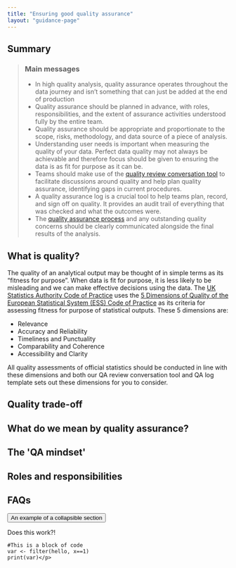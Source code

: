 ```yaml
---
title: "Ensuring good quality assurance"
layout: "guidance-page"
---
```


## Summary

> ### Main messages
> - In high quality analysis, quality assurance operates throughout the data journey and isn’t something that can just be added at the end of production
> - Quality assurance should be planned in advance, with roles, responsibilities, and the extent of assurance activities understood fully by the entire team.
> - Quality assurance should be appropriate and proportionate to the scope, risks, methodology, and data source of a piece of analysis.
> - Understanding user needs is important when measuring the quality of your data. Perfect data quality may not always be achievable and therefore focus should be given to ensuring the data is as fit for purpose as it can be.
> - Teams should make use of the [quality review conversation tool](https://confluence.collab.test-and-trace.nhs.uk/download/attachments/353007964/QA%20review%20conversation%20tool.xlsx?version=1&modificationDate=1716383304798&api=v2) to facilitate discussions around quality and help plan quality assurance, identifying gaps in current procedures.
> - A quality assurance log is a crucial tool to help teams plan, record, and sign off on quality. It provides an audit trail of everything that was checked and what the outcomes were.
> - The [quality assurance process](https://confluence.collab.test-and-trace.nhs.uk/download/attachments/353007964/QA%20log%20template%20v1.2.xlsx?version=1&modificationDate=1716383298406&api=v2) and any outstanding quality concerns should be clearly communicated alongside the final results of the analysis.


## What is quality?


The quality of an analytical output may be thought of in simple terms as its “fitness for purpose”. When data is fit for purpose, it is less likely to be misleading and we can make effective decisions using the data. The [UK Statistics Authority Code of Practice](https://code.statisticsauthority.gov.uk/) uses the [5 Dimensions of Quality of the European Statistical System (ESS) Code of Practice](https://analysisfunction.civilservice.gov.uk/wp-content/uploads/2016/01/ESS-Dimensions-of-Quality.pdf) as its criteria for assessing fitness for purpose of statistical outputs. These 5 dimensions are:

- Relevance
- Accuracy and Reliability
- Timeliness and Punctuality
- Comparability and Coherence
- Accessibility and Clarity

All quality assessments of official statistics should be conducted in line with these dimensions and both our  QA review conversation tool and QA log template sets out these dimensions for you to consider.


## Quality trade-off

## What do we mean by quality assurance?

## The 'QA mindset'

## Roles and responsibilities

## FAQs



<button id="expanded-header-1" aria-controls="expanded-content-1" aria-expanded="false" class="expandable-header">
  An example of a collapsible section
</button>

<div id="expanded-content-1" class="expandable-contents" aria-hidden="true">
  <p>
    Does this work?!
  </p>
</div>



```
#This is a block of code
var <- filter(hello, x==1)
print(var)</p>
```